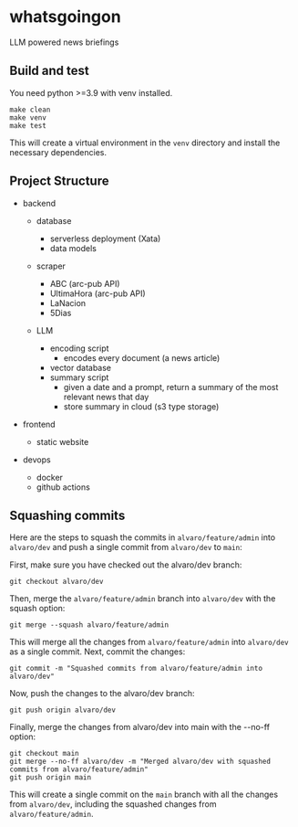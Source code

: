 # whatsgoingon
LLM powered news briefings

## Build and test
You need python >=3.9 with venv installed.
    
    make clean
    make venv
    make test

This will create a virtual environment in the `venv` directory
and install the necessary dependencies.

## Project Structure
* backend
    * database
        * serverless deployment (Xata)
        * data models

    * scraper  
        * ABC (arc-pub API)
        * UltimaHora (arc-pub API)
        * LaNacion
        * 5Dias
    
    * LLM
        * encoding script
            * encodes every document (a news article)
        * vector database
        * summary script
            * given a date and a prompt, return a summary of the most relevant news that day
            * store summary in cloud (s3 type storage)

* frontend
    * static website

* devops
    * docker
    * github actions



## Squashing commits

Here are the steps to squash the commits in `alvaro/feature/admin` into `alvaro/dev` and push a single commit from `alvaro/dev` to `main`:

First, make sure you have checked out the alvaro/dev branch:
```
git checkout alvaro/dev
```

Then, merge the `alvaro/feature/admin` branch into `alvaro/dev` with the squash option:
```
git merge --squash alvaro/feature/admin
```

This will merge all the changes from `alvaro/feature/admin` into `alvaro/dev` as a single commit.
Next, commit the changes:
```
git commit -m "Squashed commits from alvaro/feature/admin into alvaro/dev"
```

Now, push the changes to the alvaro/dev branch:
```
git push origin alvaro/dev
```

Finally, merge the changes from alvaro/dev into main with the --no-ff option:
```
git checkout main
git merge --no-ff alvaro/dev -m "Merged alvaro/dev with squashed commits from alvaro/feature/admin"
git push origin main
```
This will create a single commit on the `main` branch with all the changes from `alvaro/dev`, including the squashed changes from `alvaro/feature/admin`.